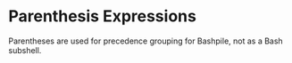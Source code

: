 # Parenthesis Expressions

Parentheses are used for precedence grouping for Bashpile, not as a Bash subshell.
